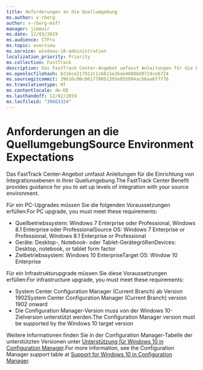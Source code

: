 ```yaml
---
title: Anforderungen an die Quellumgebung
ms.author: v-rberg
author: v-rberg-msft
manager: jimmuir
ms.date: 12/03/2019
ms.audience: ITPro
ms.topic: overview
ms.service: windows-10-administration
localization_priority: Priority
ms.collection: FastTrack
description: Das FastTrack Center-Angebot umfasst Anleitungen für die Einrichtung von Integrationsebenen in Ihrer Quellumgebung für die Bereitstellung von Windows 10.
ms.openlocfilehash: b216ce217912c1c6611e36ae46886d9724ce6724
ms.sourcegitcommit: 39616c06c0617700b1393e055894acb6aa6f7776
ms.translationtype: HT
ms.contentlocale: de-DE
ms.lasthandoff: 12/02/2019
ms.locfileid: "39663324"
---
```

# <a name="source-environment-expectations"></a><span data-ttu-id="90fe7-103">Anforderungen an die Quellumgebung</span><span class="sxs-lookup"><span data-stu-id="90fe7-103">Source Environment Expectations</span></span>

<span data-ttu-id="90fe7-104">Das FastTrack Center-Angebot umfasst Anleitungen für die Einrichtung von Integrationsebenen in Ihrer Quellumgebung.</span><span class="sxs-lookup"><span data-stu-id="90fe7-104">The FastTrack Center Benefit provides guidance for you to set up levels of integration with your source environment.</span></span>
  
<span data-ttu-id="90fe7-105">Für ein PC-Upgrades müssen Sie die folgenden Voraussetzungen erfüllen:</span><span class="sxs-lookup"><span data-stu-id="90fe7-105">For PC upgrade, you must meet these requirements:</span></span>

- <span data-ttu-id="90fe7-106">Quellbetriebssystem: Windows 7 Enterprise oder Professional, Windows 8.1 Enterprise oder Professional</span><span class="sxs-lookup"><span data-stu-id="90fe7-106">Source OS: Windows 7 Enterprise or Professional, Windows 8.1 Enterprise or Professional</span></span>
- <span data-ttu-id="90fe7-107">Geräte: Desktop-, Notebook- oder Tablet-Gerätegrößen</span><span class="sxs-lookup"><span data-stu-id="90fe7-107">Devices: Desktop, notebook, or tablet form factor</span></span>
- <span data-ttu-id="90fe7-108">Zielbetriebssystem: Windows 10 Enterprise</span><span class="sxs-lookup"><span data-stu-id="90fe7-108">Target OS: Window 10 Enterprise</span></span>

<span data-ttu-id="90fe7-109">Für ein Infrastrukturupgrade müssen Sie diese Voraussetzungen erfüllen:</span><span class="sxs-lookup"><span data-stu-id="90fe7-109">For infrastructure upgrade, you must meet these requirements:</span></span>   

- <span data-ttu-id="90fe7-110">System Center Configuration Manager (Current Branch) ab Version 1902</span><span class="sxs-lookup"><span data-stu-id="90fe7-110">System Center Configuration Manager (Current Branch) version 1902 onward</span></span> 
- <span data-ttu-id="90fe7-111">Die Configuration Manager-Version muss von der Windows 10-Zielversion unterstützt werden.</span><span class="sxs-lookup"><span data-stu-id="90fe7-111">The Configuration Manager version must be supported by the Windows 10 target version</span></span>

<span data-ttu-id="90fe7-112">Weitere Informationen finden Sie in der Configuration Manager-Tabelle der unterstützten Versionen unter [Unterstützung für Windows 10 in Configuration Manager](https://docs.microsoft.com/sccm/core/plan-design/configs/support-for-windows-10).</span><span class="sxs-lookup"><span data-stu-id="90fe7-112">For more information, see the Configuration Manager support table at [Support for Windows 10 in Configuration Manager](https://docs.microsoft.com/sccm/core/plan-design/configs/support-for-windows-10).</span></span>
  

 